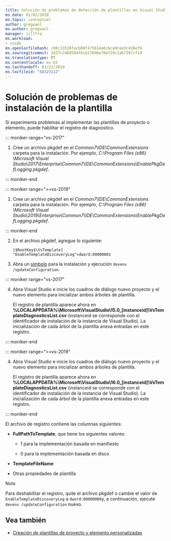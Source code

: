 ```yaml
---
title: Solución de problemas de detección de plantillas en Visual Studio | Documentos de Microsoft
ms.date: 01/02/2018
ms.topic: conceptual
author: gregvanl
ms.author: gregvanl
manager: jillfra
ms.workload:
- vssdk
ms.openlocfilehash: c98c13528facb08f475614a6cbca9cee3c426ef9
ms.sourcegitcommit: 3d37c2460584f6c61769be70ef29c1a67397cf14
ms.translationtype: MT
ms.contentlocale: es-ES
ms.lasthandoff: 03/21/2019
ms.locfileid: "58323112"
---
```

# <a name="troubleshooting-template-installation"></a>Solución de problemas de instalación de la plantilla

Si experimenta problemas al implementar las plantillas de proyecto o elemento, puede habilitar el registro de diagnóstico.

::: moniker range="vs-2017"

1. Cree un archivo pkgdef en el *Common7\IDE\CommonExtensions* carpeta para la instalación. Por ejemplo, *C:\Program Files (x86) \Microsoft Visual Studio\2017\Enterprise\Common7\IDE\CommonExtensions\EnablePkgDefLogging.pkgdef*.

::: moniker-end

::: moniker range=">=vs-2019"

1. Cree un archivo pkgdef en el *Common7\IDE\CommonExtensions* carpeta para la instalación. Por ejemplo, *C:\Program Files (x86) \Microsoft Visual Studio\2019\Enterprise\Common7\IDE\CommonExtensions\EnablePkgDefLogging.pkgdef*.

::: moniker-end

2. En el archivo pkgdef, agregue lo siguiente:

    ```
    [$RootKey$\VsTemplate]
    "EnableTemplateDiscoveryLog"=dword:00000001
    ```

3. Abra un [símbolo](/dotnet/framework/tools/developer-command-prompt-for-vs) para la instalación y ejecución `devenv /updateConfiguration`.

::: moniker range="vs-2017"

4. Abra Visual Studio e inicie los cuadros de diálogo nuevo proyecto y el nuevo elemento para inicializar ambos árboles de plantilla.

   El registro de plantilla aparece ahora en **%LOCALAPPDATA%\Microsoft\VisualStudio\15.0_[instanceid]\VsTemplateDiagnosticsList.csv** (instanceid se corresponde con el identificador de instalación de la instancia de Visual Studio). La inicialización de cada árbol de la plantilla anexa entradas en este registro.

::: moniker-end

::: moniker range=">=vs-2019"

4. Abra Visual Studio e inicie los cuadros de diálogo nuevo proyecto y el nuevo elemento para inicializar ambos árboles de plantilla.

   El registro de plantilla aparece ahora en **%LOCALAPPDATA%\Microsoft\VisualStudio\16.0_[instanceid]\VsTemplateDiagnosticsList.csv** (instanceid se corresponde con el identificador de instalación de la instancia de Visual Studio). La inicialización de cada árbol de la plantilla anexa entradas en este registro.

::: moniker-end

El archivo de registro contiene las columnas siguientes:

- **FullPathToTemplate**, que tiene los siguientes valores:

    - 1 para la implementación basada en manifiesto

    - 0 para la implementación basada en disco

- **TemplateFileName**

- Otras propiedades de plantilla

> [!NOTE]
> Para deshabilitar el registro, quite el archivo pkgdef o cambie el valor de `EnableTemplateDiscoveryLog` a `dword:00000000`y, a continuación, ejecute `devenv /updateConfiguration` nuevo.

## <a name="see-also"></a>Vea también

- [Creación de plantillas de proyecto y elemento personalizadas](creating-custom-project-and-item-templates.md)